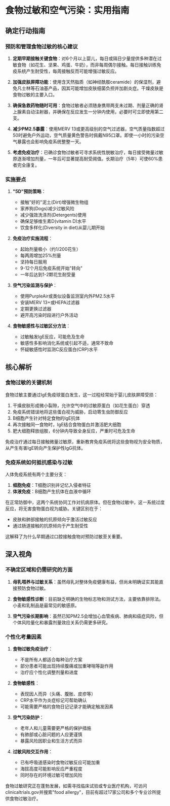 # 食物过敏和空气污染：实用指南

## 确定行动指南

### 预防和管理食物过敏的核心建议

1. **定期早期接触关键食物**：对6个月以上婴儿，每日或隔日少量提供多种潜在过敏食物（如花生、坚果、鸡蛋、牛奶），而非每周偶尔接触。每日接触训练免疫系统产生耐受性，每周接触反而可能增强过敏反应。

2. **加强皮肤屏障功能**：使用含天然脂质（如神经酰胺ceramide）的保湿剂，避免凡士林等石油基产品，因其可能增加皮肤细菌负担并加剧炎症。干燥皮肤是食物过敏的主要入口。

3. **确保急救药物随时可用**：食物过敏者必须随身携带两支未过期、剂量正确的肾上腺素自动注射器，并确保在反应发生一分钟内使用，必要时可立即使用第二支。

4. **减少PM2.5暴露**：使用MERV 13或更高级别的空气过滤器，空气质量指数超过50时避免户外运动，空气质量黄色警告时佩戴N95口罩。即使一小时的污染空气暴露也会影响免疫系统整整一天。

5. **考虑免疫治疗**：已确诊食物过敏者可寻求系统性脱敏治疗，每日接受微量过敏原逐渐增加剂量，一年后可显著提高耐受阈值。长期治疗（5年）可使60%患者完全康复。

### 实施要点

1. **"5D"预防策略**：
   - 接触"好的"泥土(Dirt)增强微生物组
   - 家养狗(Dogs)减少过敏风险
   - 减少强效洗涤剂(Detergents)使用
   - 确保足够维生素D(vitamin D)水平
   - 饮食多样化(Diversity in diet)从婴儿期开始

2. **免疫治疗实施流程**：
   - 起始剂量极小（约1/200花生）
   - 每两周增加25%剂量
   - 坚持每日服用
   - 9-12个月后免疫系统开始"转向"
   - 一年后达到1-2颗花生耐受量

3. **空气污染监测与保护**：
   - 使用PurpleAir或类似设备监测室内外PM2.5水平
   - 安装MERV 13+或HEPA过滤器
   - 定期更换过滤器
   - 避开高污染时段进行户外活动

4. **食物敏感性与过敏区分方法**：
   - 过敏触发IgE反应，可能危及生命
   - 敏感性多影响消化系统或引起不适，通常不致命
   - 怀疑敏感性时监测C反应蛋白(CRP)水平

## 核心解析

### 食物过敏的关键机制

食物过敏主要通过IgE免疫球蛋白发生，这一过程经常始于婴儿皮肤屏障受损：

1. 干燥皮肤形成微小裂隙，允许空气中的过敏原蛋白（如花生蛋白）穿透
2. 免疫系统错误地将这些蛋白视为威胁，启动寄生虫防御反应
3. B细胞产生针对特定食物的IgE抗体
4. 再次接触同一食物时，IgE结合食物蛋白并激活肥大细胞
5. 肥大细胞释放组胺，6分钟内导致全身反应，严重时可危及生命

免疫治疗通过每日接触微量过敏原，重新教育免疫系统将这些食物视为安全物质，从产生有害IgE转向产生保护性IgG抗体。

### 免疫系统如何抵抗感染与过敏

人体免疫系统有两个主要分支：

1. **细胞免疫**：T细胞识别并记忆入侵者特征
2. **体液免疫**：B细胞产生抗体在血液中循环

在正常防御中，这两个系统协同工作对抗病原体。但在食物过敏中，这一系统过度反应，将无害食物蛋白视为威胁。关键区别在于：

- 皮肤和肺部接触的抗原倾向于激活过敏反应
- 通过肠道接触的抗原倾向于产生耐受性

这解释了为什么早期通过口腔接触食物对预防过敏至关重要。

## 深入视角

### 不确定区域和仍需研究的方面

1. **母乳喂养与过敏关系**：虽然母乳对整体免疫健康有益，但尚未明确证实其能直接预防食物过敏。

2. **食物敏感性诊断**：目前缺乏明确的生物标志物和测试方法，主要依靠排除法。小麦和乳制品是最常见的敏感原。

3. **空气污染长期影响**：虽然已知PM2.5会增加心血管疾病、肺病和癌症风险，但个体风险量化和暴露剂量效应关系仍需更多研究。

### 个性化考量因素

1. **食物过敏免疫治疗**：
   - 不是所有人都适合每种治疗方案
   - 部分患者可能出现持续腹痛或加重哮喘等副作用
   - 治疗应个性化调整剂量和进度

2. **食物敏感性**：
   - 表现因人而异（头痛、腹胀、皮疹等）
   - CRP水平作为炎症标记可帮助确认
   - 可能需要严格的食物日记记录才能确定触发因素

3. **空气污染防护**：
   - 老年人和儿童需要更严格的保护措施
   - 有肺部或心脏问题的人应更谨慎
   - 暴露风险因职业和生活方式而异

4. **过敏风险交互作用**：
   - 已有呼吸道感染时食物过敏反应可能加重
   - 海拔高度可能影响反应严重程度
   - 同时存在的环境过敏可增加风险

食物过敏研究正在蓬勃发展，如需寻找临床试验或专业医疗机构，可访问clinicaltrials.gov并搜索"food allergy"，目前有超过17家公司和多个专业诊所提供食物过敏治疗。